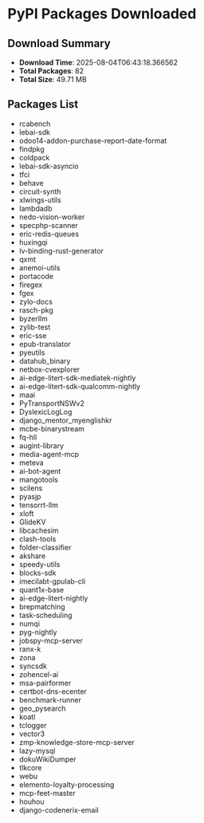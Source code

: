 # PyPI Packages Downloaded

## Download Summary
- **Download Time**: 2025-08-04T06:43:18.366562
- **Total Packages**: 82
- **Total Size**: 49.71 MB

## Packages List
- rcabench
- lebai-sdk
- odoo14-addon-purchase-report-date-format
- findpkg
- coldpack
- lebai-sdk-asyncio
- tfci
- behave
- circuit-synth
- xlwings-utils
- lambdadb
- nedo-vision-worker
- specphp-scanner
- eric-redis-queues
- huxingqi
- lv-binding-rust-generator
- qxmt
- anemoi-utils
- portacode
- firegex
- fgex
- zylo-docs
- rasch-pkg
- byzerllm
- zylib-test
- eric-sse
- epub-translator
- pyeutils
- datahub_binary
- netbox-cvexplorer
- ai-edge-litert-sdk-mediatek-nightly
- ai-edge-litert-sdk-qualcomm-nightly
- maai
- PyTransportNSWv2
- DyslexicLogLog
- django_mentor_myenglishkr
- mcbe-binarystream
- fq-hll
- augint-library
- media-agent-mcp
- meteva
- ai-bot-agent
- mangotools
- scilens
- pyasjp
- tensorrt-llm
- xloft
- GlideKV
- libcachesim
- clash-tools
- folder-classifier
- akshare
- speedy-utils
- blocks-sdk
- imecilabt-gpulab-cli
- quant1x-base
- ai-edge-litert-nightly
- brepmatching
- task-scheduling
- numqi
- pyg-nightly
- jobspy-mcp-server
- ranx-k
- zona
- syncsdk
- zohencel-ai
- msa-pairformer
- certbot-dns-ecenter
- benchmark-runner
- geo_pysearch
- koatl
- tclogger
- vector3
- zmp-knowledge-store-mcp-server
- lazy-mysql
- dokuWikiDumper
- tlkcore
- webu
- elemento-loyalty-processing
- mcp-feet-master
- houhou
- django-codenerix-email
